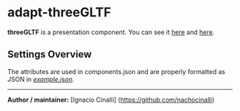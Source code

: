 # adapt-threeGLTF
**threeGLTF** is a presentation component. You can see it [here](https://adaptlearning-no-core.web.app/#/id/po-85) and [here](https://adaptlearning-no-core.web.app/threeGLTF/).

## Settings Overview
The attributes are used in components.json and are properly formatted as JSON in  [*example.json*](https://github.com/nachocinalli/adapt-threeGLTF/blob/master/example.json).

----------------------------


**Author / maintainer:** [Ignacio Cinalli] (https://github.com/nachocinalli)  